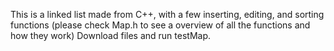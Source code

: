 This is a linked list made from C++, with a few inserting, editing, and sorting functions (please check Map.h to see a overview of all the functions and how they work)
Download files and run testMap. 

